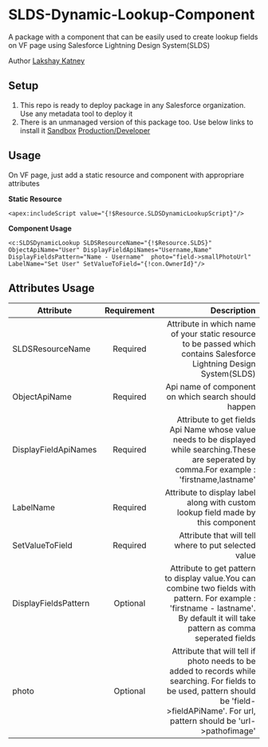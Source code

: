 # SLDS-Dynamic-Lookup-Component
A package with a component that can be easily used to create lookup fields on VF page using Salesforce Lightning Design System(SLDS)   

Author [Lakshay Katney](http://blog.lkatney.com/about/)
  
## Setup
1. This repo is ready to deploy package in any Salesforce organization. Use any metadata tool to deploy it
2. There is an unmanaged version of this package too. Use below links to install it
[Sandbox](https://test.salesforce.com/packaging/installPackage.apexp?p0=04t280000003L0R) [Production/Developer](https://login.salesforce.com/packaging/installPackage.apexp?p0=04t280000003L0R)

## Usage
On VF page, just add a static resource and component with appropriare attributes

**Static Resource**
```
<apex:includeScript value="{!$Resource.SLDSDynamicLookupScript}"/>
```

**Component Usage**
```
<c:SLDSDynamicLookup SLDSResourceName="{!$Resource.SLDS}" ObjectApiName="User" DisplayFieldApiNames="Username,Name" DisplayFieldsPattern="Name - Username"  photo="field->smallPhotoUrl" LabelName="Set User" SetValueToField="{!con.OwnerId}"/>
```

## Attributes Usage

| Attribute     		| Requirement   | Description  	|
| ----------------- 	|:-------------:| -------------:|
| SLDSResourceName  	| Required 		| Attribute in which name of your static resource to be passed which contains Salesforce Lightning Design System(SLDS)|
| ObjectApiName     	| Required      | Api name of component on which search should happen|
| DisplayFieldApiNames 	| Required      | Attribute to get fields Api Name whose value needs to be displayed while searching.These are seperated by comma.For example : 'firstname,lastname'|
| LabelName 			| Required 		| Attribute to display label along with custom lookup field made by this component |
| SetValueToField 		| Required 		| Attribute that will tell where to put selected value |
| DisplayFieldsPattern	| Optional		| Attribute to get pattern to display value.You can combine two fields with pattern. For example : 'firstname - lastname'. By default it will take pattern as comma seperated fields|
| photo 				| Optional 		| Attribute that will tell if photo needs to be added to records while searching. For fields to be used, pattern should be 'field->fieldAPiName'. For url, pattern should be 'url->pathofimage'|

